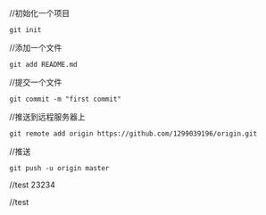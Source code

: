 //初始化一个项目

	git init	

	
//添加一个文件		
									
	git add README.md
	
//提交一个文件		
									
	git commit -m "first commit"	
	
//推送到远程服务器上			
					
	git remote add origin https://github.com/1299039196/origin.git
	
//推送	

	git push -u origin master										


//test   23234


//test
